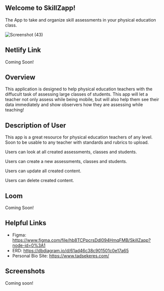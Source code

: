 ## Welcome to SkillZapp!
The App to take and organize skill assessments in your physical education class.

![Screenshot (43)](https://user-images.githubusercontent.com/74842096/150055717-099f55b9-e6b6-4cd2-ac78-bf7494612fa0.png)

## Netlify Link
Coming Soon!

## Overview 
This application is designed to help physical education teachers with the diffucult task of assessing large classes of students. This app will let a teacher not only assess while being mobile, but will also help them see their data immediately and show observers how they are assessing while teaching!

## Description of User 
This app is a great resource for physical education teachers of any level. Soon to be usable to any teacher with standards and rubrics to upload.

Users can look at all created assessments, classes and students.

Users can create a new assessments, classes and students.

Users can update all created content.

Users can delete created content.

## Loom 
Coming Soon!

## Helpful Links
- Figma: https://www.figma.com/file/hb8TCPpcrsDdl094HmqFMB/SkillZapp?node-id=0%3A1
- ERD: https://dbdiagram.io/d/61ad46c38c901501c0e17a65
- Personal Bio Site: https://www.tadsekeres.com/

## Screenshots
Coming soon!
